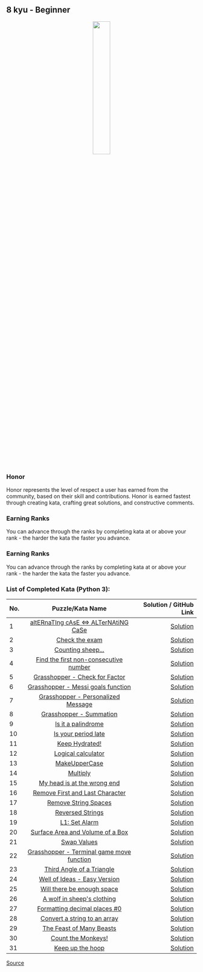 ## 8 kyu - Beginner

<div align="center"> 
<img width="30%" height="30%" src="https://github.com/ikostan/codewars/blob/master/img/copy-rank-kyu.png" hspace="10">
</div>

### Honor

Honor represents the level of respect a user has earned from the community, based on their skill and contributions. Honor is earned fastest through creating kata, crafting great solutions, and constructive comments.

### Earning Ranks

You can advance through the ranks by completing kata at or above your rank - the harder the kata the faster you advance.

### Earning Ranks

You can advance through the ranks by completing kata at or above your rank - the harder the kata the faster you advance.

### List of Completed Kata (Python 3):

| No. | Puzzle/Kata Name                                                                                               |                                         Solution / GitHub Link                                        |
|-----|:--------------------------------------------------------------------------------------------------------------:|------------------------------------------------------------------------------------------------------:|
|1    |[altERnaTIng cAsE <=> ALTerNAtiNG CaSe](https://www.codewars.com/kata/56efc695740d30f963000557/train/python)    |[Solution](https://github.com/ikostan/codewars/tree/master/kyu_8/alternating_case)                     |
|2    |[Check the exam](https://www.codewars.com/kata/5a3dd29055519e23ec000074/train/python)                           |[Solution](https://github.com/ikostan/codewars/tree/master/kyu_8/check_the_exam)                       |
|3    |[Counting sheep...](https://www.codewars.com/kata/54edbc7200b811e956000556/train/python)                        |[Solution](https://github.com/ikostan/codewars/tree/master/kyu_8/counting_sheep)                       |
|4    |[Find the first non-consecutive number](https://www.codewars.com/kata/58f8a3a27a5c28d92e000144/train/python)    |[Solution](https://github.com/ikostan/codewars/tree/master/kyu_8/find_the_first_non_consecutive_number)|
|5    |[Grasshopper - Check for Factor](https://www.codewars.com/kata/55cbc3586671f6aa070000fb/train/python)           |[Solution](https://github.com/ikostan/codewars/tree/master/kyu_8/grasshopper_check_for_factor)         |
|6    |[Grasshopper - Messi goals function](https://www.codewars.com/kata/55f73be6e12baaa5900000d4/train/python)       |[Solution](https://github.com/ikostan/codewars/tree/master/kyu_8/grasshopper_messi_goals_function)     |
|7    |[Grasshopper - Personalized Message](https://www.codewars.com/kata/5772da22b89313a4d50012f7/train/python)       |[Solution](https://github.com/ikostan/codewars/tree/master/kyu_8/grasshopper_personalized_message)     |
|8    |[Grasshopper - Summation](https://www.codewars.com/kata/55d24f55d7dd296eb9000030/train/python)                  |[Solution](https://github.com/ikostan/codewars/tree/master/kyu_8/grasshopper_summation)                |
|9    |[Is it a palindrome](https://www.codewars.com/kata/57a1fd2ce298a731b20006a4/train/python)                       |[Solution](https://github.com/ikostan/codewars/tree/master/kyu_8/is_it_a_palindrome)                   |
|10   |[Is your period late](https://www.codewars.com/kata/578a8a01e9fd1549e50001f1/train/python)                      |[Solution](https://github.com/ikostan/codewars/tree/master/kyu_8/is_your_period_late)                  |
|11   |[Keep Hydrated!](https://www.codewars.com/kata/582cb0224e56e068d800003c/train/python)                           |[Solution](https://github.com/ikostan/codewars/blob/master/kyu_8/keep_hydrated/README.md)              |
|12   |[Logical calculator](https://www.codewars.com/kata/57096af70dad013aa200007b/train/python)                       |[Solution](https://github.com/ikostan/codewars/tree/master/kyu_8/logical_calculator)                   |
|13   |[MakeUpperCase](https://www.codewars.com/kata/57a0556c7cb1f31ab3000ad7/train/python)                            |[Solution](https://github.com/ikostan/codewars/tree/master/kyu_8/make_upper_case)                      |
|14   |[Multiply](https://www.codewars.com/kata/50654ddff44f800200000004/train/python)                                 |[Solution](https://github.com/ikostan/codewars/tree/master/kyu_8/multiply)                             |
|15   |[My head is at the wrong end](https://www.codewars.com/kata/56f699cd9400f5b7d8000b55/train/python)              |[Solution](https://github.com/ikostan/codewars/tree/master/kyu_8/my_head_is_at_the_wrong_end)          |
|16   |[Remove First and Last Character](https://www.codewars.com/kata/56bc28ad5bdaeb48760009b0/train/python)          |[Solution](https://github.com/ikostan/codewars/tree/master/kyu_8/remove_first_and_last_character)      |
|17   |[Remove String Spaces](https://www.codewars.com/kata/57eae20f5500ad98e50002c5/train/python)                     |[Solution](https://github.com/ikostan/codewars/tree/master/kyu_8/remove_string_spaces)                 |
|18   |[Reversed Strings](https://www.codewars.com/kata/5168bb5dfe9a00b126000018/train/python)                         |[Solution](https://github.com/ikostan/codewars/tree/master/kyu_8/reversed_strings)                     |
|19   |[L1: Set Alarm](https://www.codewars.com/kata/568dcc3c7f12767a62000038/train/python)                            |[Solution](https://github.com/ikostan/codewars/tree/master/kyu_8/set_alarm)                            |
|20   |[Surface Area and Volume of a Box](https://www.codewars.com/kata/565f5825379664a26b00007c/train/python)         |[Solution](https://github.com/ikostan/codewars/tree/master/kyu_8/surface_area_and_volume_of_box)       |
|21   |[Swap Values](https://www.codewars.com/kata/5388f0e00b24c5635e000fc6/train/python)                              |[Solution](https://github.com/ikostan/codewars/tree/master/kyu_8/swap_values)                          |
|22   |[Grasshopper - Terminal game move function](https://www.codewars.com/kata/563a631f7cbbc236cf0000c2/train/python)|[Solution](https://github.com/ikostan/codewars/tree/master/kyu_8/terminal_game_move_function)          |
|23   |[Third Angle of a Triangle](https://www.codewars.com/kata/5a023c426975981341000014/train/python)                |[Solution](https://github.com/ikostan/codewars/tree/master/kyu_8/third_angle_of_triangle)              |
|24   |[Well of Ideas - Easy Version](https://www.codewars.com/kata/57f222ce69e09c3630000212/train/python)             |[Solution](https://github.com/ikostan/codewars/tree/master/kyu_8/well_of_ideas_easy_version)           |
|25   |[Will there be enough space](https://www.codewars.com/kata/5875b200d520904a04000003/train/python)               |[Solution](https://github.com/ikostan/codewars/tree/master/kyu_8/will_there_be_enough_space)           |
|26   |[A wolf in sheep's clothing](https://www.codewars.com/kata/5c8bfa44b9d1192e1ebd3d15/train/python)               |[Solution](https://github.com/ikostan/codewars/tree/master/kyu_8/wolf_in_sheep_clothing)               |
|27   |[Formatting decimal places #0](https://www.codewars.com/kata/5641a03210e973055a00000d/train/python)             |[Solution](https://github.com/ikostan/codewars/tree/master/kyu_8/formatting_decimal_places_0)          |
|28   |[Convert a string to an array](https://www.codewars.com/kata/57e76bc428d6fbc2d500036d/train/python)             |[Solution](https://github.com/ikostan/codewars/tree/master/kyu_8/convert_string_to_an_array)           |
|29   |[The Feast of Many Beasts](https://www.codewars.com/kata/5aa736a455f906981800360d/train/python)                 |[Solution](https://github.com/ikostan/codewars/tree/master/kyu_8/the_feast_of_many_beasts)             |
|30   |[Count the Monkeys!](https://www.codewars.com/kata/count-the-monkeys/train/python)                              |[Solution](https://github.com/ikostan/codewars/tree/master/kyu_8/count_the_monkeys)                    |
|31   |[Keep up the hoop](https://www.codewars.com/kata/55cb632c1a5d7b3ad0000145/train/python)                         |[Solution](https://github.com/ikostan/codewars/tree/master/kyu_8/keep_up_the_hoop)                     |

[Source](https://www.codewars.com/about)
